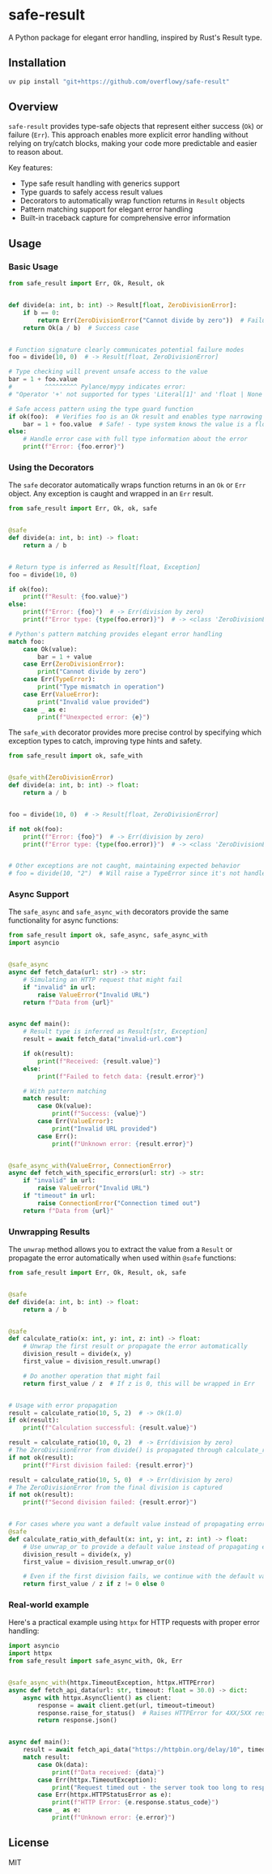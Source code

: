 # safe-result

A Python package for elegant error handling, inspired by Rust's Result type.

## Installation

```bash
uv pip install "git+https://github.com/overflowy/safe-result"
```

## Overview

`safe-result` provides type-safe objects that represent either success (`Ok`) or failure (`Err`). This approach enables more explicit error handling without relying on try/catch blocks, making your code more predictable and easier to reason about.

Key features:

- Type safe result handling with generics support
- Type guards to safely access result values
- Decorators to automatically wrap function returns in `Result` objects
- Pattern matching support for elegant error handling
- Built-in traceback capture for comprehensive error information

## Usage

### Basic Usage

```python
from safe_result import Err, Ok, Result, ok


def divide(a: int, b: int) -> Result[float, ZeroDivisionError]:
    if b == 0:
        return Err(ZeroDivisionError("Cannot divide by zero"))  # Failure case
    return Ok(a / b)  # Success case


# Function signature clearly communicates potential failure modes
foo = divide(10, 0)  # -> Result[float, ZeroDivisionError]

# Type checking will prevent unsafe access to the value
bar = 1 + foo.value
#         ^^^^^^^^^ Pylance/mypy indicates error:
# "Operator '+' not supported for types 'Literal[1]' and 'float | None'"

# Safe access pattern using the type guard function
if ok(foo):  # Verifies foo is an Ok result and enables type narrowing
    bar = 1 + foo.value  # Safe! - type system knows the value is a float here
else:
    # Handle error case with full type information about the error
    print(f"Error: {foo.error}")
```

### Using the Decorators

The `safe` decorator automatically wraps function returns in an `Ok` or `Err` object. Any exception is caught and wrapped in an `Err` result.

```python
from safe_result import Err, Ok, ok, safe


@safe
def divide(a: int, b: int) -> float:
    return a / b


# Return type is inferred as Result[float, Exception]
foo = divide(10, 0)

if ok(foo):
    print(f"Result: {foo.value}")
else:
    print(f"Error: {foo}")  # -> Err(division by zero)
    print(f"Error type: {type(foo.error)}")  # -> <class 'ZeroDivisionError'>

# Python's pattern matching provides elegant error handling
match foo:
    case Ok(value):
        bar = 1 + value
    case Err(ZeroDivisionError):
        print("Cannot divide by zero")
    case Err(TypeError):
        print("Type mismatch in operation")
    case Err(ValueError):
        print("Invalid value provided")
    case _ as e:
        print(f"Unexpected error: {e}")
```

The `safe_with` decorator provides more precise control by specifying which exception types to catch, improving type hints and safety.

```python
from safe_result import ok, safe_with


@safe_with(ZeroDivisionError)
def divide(a: int, b: int) -> float:
    return a / b


foo = divide(10, 0)  # -> Result[float, ZeroDivisionError]

if not ok(foo):
    print(f"Error: {foo}")  # -> Err(division by zero)
    print(f"Error type: {type(foo.error)}")  # -> <class 'ZeroDivisionError'>


# Other exceptions are not caught, maintaining expected behavior
# foo = divide(10, "2")  # Will raise a TypeError since it's not handled by the decorator
```

### Async Support

The `safe_async` and `safe_async_with` decorators provide the same functionality for async functions:

```python
from safe_result import ok, safe_async, safe_async_with
import asyncio


@safe_async
async def fetch_data(url: str) -> str:
    # Simulating an HTTP request that might fail
    if "invalid" in url:
        raise ValueError("Invalid URL")
    return f"Data from {url}"


async def main():
    # Result type is inferred as Result[str, Exception]
    result = await fetch_data("invalid-url.com")

    if ok(result):
        print(f"Received: {result.value}")
    else:
        print(f"Failed to fetch data: {result.error}")

    # With pattern matching
    match result:
        case Ok(value):
            print(f"Success: {value}")
        case Err(ValueError):
            print("Invalid URL provided")
        case Err():
            print(f"Unknown error: {result.error}")


@safe_async_with(ValueError, ConnectionError)
async def fetch_with_specific_errors(url: str) -> str:
    if "invalid" in url:
        raise ValueError("Invalid URL")
    if "timeout" in url:
        raise ConnectionError("Connection timed out")
    return f"Data from {url}"
```

### Unwrapping Results

The `unwrap` method allows you to extract the value from a `Result` or propagate the error automatically when used within `@safe` functions:

```python
from safe_result import Err, Ok, Result, ok, safe


@safe
def divide(a: int, b: int) -> float:
    return a / b


@safe
def calculate_ratio(x: int, y: int, z: int) -> float:
    # Unwrap the first result or propagate the error automatically
    division_result = divide(x, y)
    first_value = division_result.unwrap()

    # Do another operation that might fail
    return first_value / z  # If z is 0, this will be wrapped in Err


# Usage with error propagation
result = calculate_ratio(10, 5, 2)  # -> Ok(1.0)
if ok(result):
    print(f"Calculation successful: {result.value}")

result = calculate_ratio(10, 0, 2)  # -> Err(division by zero)
# The ZeroDivisionError from divide() is propagated through calculate_ratio()
if not ok(result):
    print(f"First division failed: {result.error}")

result = calculate_ratio(10, 5, 0)  # -> Err(division by zero)
# The ZeroDivisionError from the final division is captured
if not ok(result):
    print(f"Second division failed: {result.error}")


# For cases where you want a default value instead of propagating errors
@safe
def calculate_ratio_with_default(x: int, y: int, z: int) -> float:
    # Use unwrap_or to provide a default value instead of propagating errors
    division_result = divide(x, y)
    first_value = division_result.unwrap_or(0)

    # Even if the first division fails, we continue with the default value
    return first_value / z if z != 0 else 0
```

### Real-world example

Here's a practical example using `httpx` for HTTP requests with proper error handling:

```python
import asyncio
import httpx
from safe_result import safe_async_with, Ok, Err


@safe_async_with(httpx.TimeoutException, httpx.HTTPError)
async def fetch_api_data(url: str, timeout: float = 30.0) -> dict:
    async with httpx.AsyncClient() as client:
        response = await client.get(url, timeout=timeout)
        response.raise_for_status()  # Raises HTTPError for 4XX/5XX responses
        return response.json()


async def main():
    result = await fetch_api_data("https://httpbin.org/delay/10", timeout=2.0)
    match result:
        case Ok(data):
            print(f"Data received: {data}")
        case Err(httpx.TimeoutException):
            print("Request timed out - the server took too long to respond")
        case Err(httpx.HTTPStatusError as e):
            print(f"HTTP Error: {e.response.status_code}")
        case _ as e:
            print(f"Unknown error: {e.error}")
```

## License

MIT
